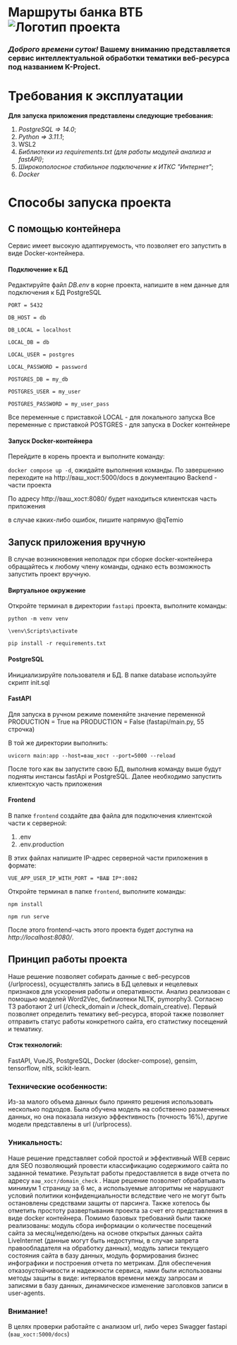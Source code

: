 # Маршруты банка ВТБ ![Логотип проекта](frontent/public/icon.ico)

  ### *Доброго времени суток!* **Вашему вниманию** представляется сервис интеллектуальной обработки тематики веб-ресурса под названием K-Project. ###

# Требования к эксплуатации
**Для запуска приложения представлены следующие требования:**
1) *PostgreSQL => 14.0*;
2) *Python => 3.11.1*;
3) WSL2
4) *Библиотеки из requirements.txt (для работы модулей анализа и fastAPI)*;
5) *Широкополосное стабильное подключение к ИТКС "Интернет"*;
6) *Docker* 

# Способы запуска проекта
## С помощью контейнера
  Сервис имеет высокую адаптируемость, что позволяет его запустить в виде Docker-контейнера.
#### Подключение к БД
  Редактируйте файл *DB.env* в корне проекта, напишите в нем данные для подключения к БД PostgreSQL

`PORT = 5432`

`DB_HOST = db`

`DB_LOCAL = localhost`

`LOCAL_DB = db`

`LOCAL_USER = postgres`

`LOCAL_PASSWORD = password`

`POSTGRES_DB = my_db`

`POSTGRES_USER = my_user`

`POSTGRES_PASSWORD = my_user_pass`

  Все переменные с приставкой LOCAL - для локального запуска
  Все переменные с приставкой POSTGRES - для запуска в Docker контейнере

#### Запуск Docker-контейнера
  Перейдите в корень проекта и выполните команду:
  
  `docker compose up -d`, ожидайте выполнения команды. По завершению переходите на http://ваш_хост:5000/docs в документацию Backend - части проекта

  По адресу http://ваш_хост:8080/ будет находиться клиентская часть приложения

  в случае каких-либо ошибок, пишите напрямую @qTemio
  
## Запуск приложения вручную
  В случае возникновения неполадок при сборке docker-контейнера обращайтесь к любому члену команды, однако есть возможность запустить проект вручную.

#### Виртуальное окружение

Откройте терминал в директории `fastapi` проекта, выполните команды:

```
python -m venv venv

\venv\Scripts\activate

pip install -r requirements.txt
```

#### PostgreSQL

Инициализируйте пользователя и БД.
В папке database используйте скрипт init.sql 

#### FastAPI

Для запуска в ручном режиме поменяйте значение переменной PRODUCTION = True на PRODUCTION = False (fastapi/main.py, 55 строчка)

В той же директории выполнить:

`uvicorn main:app --host=ваш_хост --port=5000 --reload`

После того как вы запустите свою БД, выполнив команду выше будут подняты инстансы fastApi и PostgreSQL. Далее необходимо запустить клиентскую часть приложения

#### Frontend
В папке `frontend` создайте два файла для подключения клиентской части к серверной:

1) .env
2) .env.production
   
В этих файлах напишите IP-адрес серверной части приложения в формате:

`VUE_APP_USER_IP_WITH_PORT = *ВАШ IP*:8082`

Откройте терминал в папке `frontend`, выполните команды:

`npm install`

`npm run serve`

После этого frontend-часть этого проекта будет доступна на *http://localhost:8080/*.

## Принцип работы проекта
Наше решение позволяет собирать данные с веб-ресурсов (/urlprocess), осуществлять запись в БД целевых и нецелевых признаков для ускорения работы и оперативности. Анализ реализован с помощью моделей Word2Vec, библиотеки NLTK, pymorphy3. Согласно ТЗ работают 2 url (/check_domain и /check_domain_creative). Первый позволяет определить тематику веб-ресурса, второй также позволяет отправить статус работы конкретного сайта, его статистику посещений и тематику.
#### Стэк технологий:

FastAPI, VueJS, PostgreSQL, Docker (docker-compose), gensim, tensorflow, nltk, scikit-learn.

### Технические особенности:
Из-за малого объема данных было принято решения использовать несколько подходов. Была обучена модель на собственно размеченных данных, но она показала низкую эффективность (точность 16%), другие модели представлены в url (/urlprocess).  

### Уникальность:

Наше решение представляет собой простой и эффективный WEB сервис для SEO позволяющий провести классификацию содержимого сайта по заданной тематике. Результат работы предоставляется в виде отчета по адресу `ваш_хост/domain_check` . Наше решение позволяет обрабатывать минимум 1 страницу за 6 мс, а используемые алгоритмы не нарушают условий политики конфиденциальности вследствие чего не могут быть остановлены средствами защиты от парсинга. Также хотелось бы отметить простоту развертывания проекта за счет его представления в виде docker контейнера. Помимо базовых требований были также реализованы: модуль сбора информации о количестве посещений сайта за месяц/неделю/день на основе открытых данных сайта LiveInternet (данные могут быть недоступны, в случае запрета правообладателя на обработку данных), модуль записи текущего состояния сайта в базу данных, модуль формирования бизнес инфографики и построения отчета по метрикам. Для обеспечения отказоустойчивости и надежности сервиса, нами были использованы методы защиты в виде: интервалов времени между запросам и записями в базу данных, динамическое изменение заголовков записи в user-agents.

### Внимание!
В целях проверки работайте с анализом url, либо через Swagger fastapi (`ваш_хост:5000/docs`)
